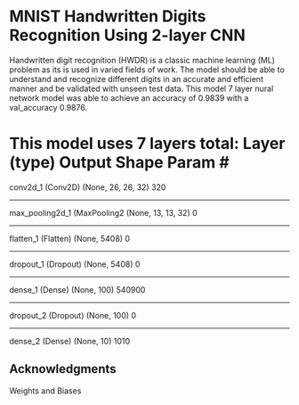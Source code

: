 # MNIST Handwritten Digits Recognition Using 2-layer CNN

Handwritten digit recognition (HWDR) is a classic machine learning (ML) problem as its
is used in varied fields of work. The model should be able to understand and recognize 
different digits in an accurate and efficient manner and be validated with unseen test data. This
model 7 layer nural network model was able to achieve an accuracy of 0.9839 with a val_accuracy 0.9876.

This model uses 7 layers total:
Layer (type)                 Output Shape              Param #   
=================================================================
conv2d_1 (Conv2D)            (None, 26, 26, 32)        320       
_________________________________________________________________
max_pooling2d_1 (MaxPooling2 (None, 13, 13, 32)        0         
_________________________________________________________________
flatten_1 (Flatten)          (None, 5408)              0         
_________________________________________________________________
dropout_1 (Dropout)          (None, 5408)              0         
_________________________________________________________________
dense_1 (Dense)              (None, 100)               540900    
_________________________________________________________________
dropout_2 (Dropout)          (None, 100)               0         
_________________________________________________________________
dense_2 (Dense)              (None, 10)                1010  





## Acknowledgments
Weights and Biases
